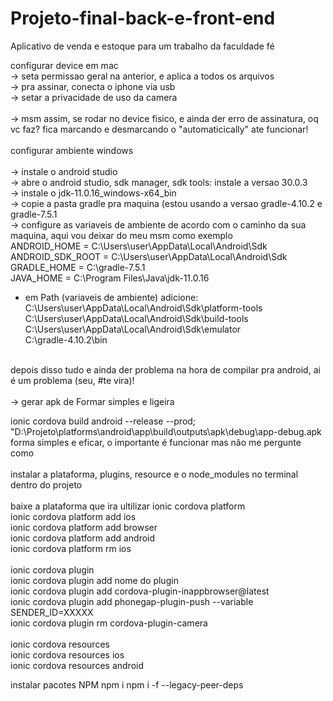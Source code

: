 # Projeto-final-back-e-front-end
Aplicativo de venda e estoque para um trabalho da faculdade fé 

configurar device em mac<br>
 -> seta permissao geral na anterior, e aplica a todos os arquivos <br>
 -> pra assinar, conecta o iphone via usb <br>
 -> setar a privacidade de uso da camera <br>
<br>
 -> msm assim, se rodar no device fisico, e ainda der erro de assinatura, oq vc faz? fica marcando e desmarcando o "automaticically" ate funcionar! <br>
<br>
configurar ambiente windows<br>
<br>
-> instale o android studio <br>
-> abre o android studio, sdk manager, sdk tools: instale a versao 30.0.3 <br>
-> instale o jdk-11.0.16_windows-x64_bin <br>
-> copie a pasta gradle pra maquina (estou usando a versao gradle-4.10.2 e gradle-7.5.1 <br>
-> configure as variaveis de ambiente de acordo com o caminho da sua maquina, aqui vou deixar do meu msm como exemplo <br>
ANDROID_HOME = C:\Users\user\AppData\Local\Android\Sdk <br>
ANDROID_SDK_ROOT = C:\Users\user\AppData\Local\Android\Sdk <br>
GRADLE_HOME = C:\gradle-7.5.1 <br>
JAVA_HOME = C:\Program Files\Java\jdk-11.0.16 <br>

- em Path (variaveis de ambiente) adicione: <br>
C:\Users\user\AppData\Local\Android\Sdk\platform-tools <br>
C:\Users\user\AppData\Local\Android\Sdk\build-tools <br>
C:\Users\user\AppData\Local\Android\Sdk\emulator <br>
C:\gradle-4.10.2\bin <br>
<br>
depois disso tudo e ainda der problema na hora de compilar pra android, ai é um problema (seu, #te vira)! <br>
<br>
-> gerar apk de Formar simples e ligeira  <br>

ionic cordova build android --release --prod; <br>
"D:\Projeto\platforms\android\app\build\outputs\apk\debug\app-debug.apk <br>
forma simples e eficar, o importante é funcionar mas não me pergunte como  <br>
<br>
instalar a plataforma, plugins, resource e o node_modules no terminal dentro do projeto <br>
<br> 
baixe a plataforma que ira ultilizar
ionic cordova platform <br>
ionic cordova platform add ios <br>
ionic cordova platform add browser <br>
ionic cordova platform add android <br>
ionic cordova platform rm ios <br>
<br>
ionic cordova plugin <br>
ionic cordova plugin add nome do plugin <br> 
ionic cordova plugin add cordova-plugin-inappbrowser@latest <br>
ionic cordova plugin add phonegap-plugin-push --variable SENDER_ID=XXXXX <br>
ionic cordova plugin rm cordova-plugin-camera <br>
<br>
ionic cordova resources <br> 
ionic cordova resources ios <br>
ionic cordova resources android <br>

instalar pacotes NPM
npm i
npm i -f --legacy-peer-deps


